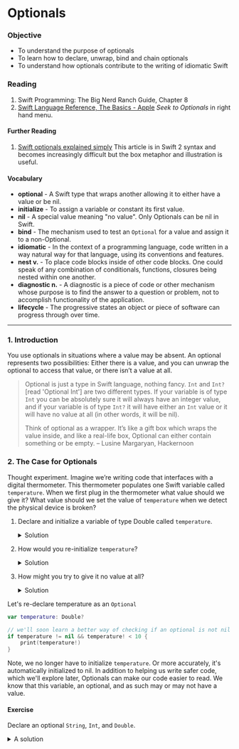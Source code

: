# Optionals

### Objective

* To understand the purpose of optionals
* To learn how to declare, unwrap, bind and chain optionals
* To understand how optionals contribute to the writing of idiomatic Swift

### Reading

1. Swift Programming: The Big Nerd Ranch Guide, Chapter 8
1. [Swift Language Reference, The Basics - Apple](https://developer.apple.com/library/ios/documentation/Swift/Conceptual/Swift_Programming_Language/TheBasics.html#//apple_ref/doc/uid/TP40014097-CH5-ID309) *Seek to Optionals* in right hand menu.

#### Further Reading

1. [Swift optionals explained simply](https://hackernoon.com/swift-optionals-explained-simply-e109a4297298) This article is in Swift 2 syntax and becomes increasingly difficult but the box metaphor and illustration is useful.

#### Vocabulary

- **optional** - A Swift type that wraps another allowing it to either have a value or be nil.
- **initialize** - To assign a variable or constant its first value.
- **nil** - A special value meaning "no value". Only Optionals can be nil in Swift.
- **bind** - The mechanism used to test an `Optional` for a value and assign it to a non-Optional.
- **idiomatic** - In the context of a programming language, code written in a way natural way for that language, using its conventions and features. 
- **nest v.** - To place code blocks inside of other code blocks. One could speak of any combination of conditionals, functions, closures being nested within one another.
- **diagnostic n.** - A diagnostic is a piece of code or other mechanism whose purpose is to find the answer to a question or problem, not to accomplish functionality of the application.
- **lifecycle** - The progressive states an object or piece of software can progress through over time.

---

### 1. Introduction

You use optionals in situations where a value may be absent. An optional represents two possibilities: Either there is a value, and you can unwrap the optional to access that value, or there isn’t a value at all.

> Optional is just a type in Swift language, nothing fancy. `Int` and `Int?` [read 'Optional Int'] are two different types.  If your variable is of type `Int` you can be absolutely sure it will always have an integer value, and if your variable is of type `Int?` it will have either an `Int` value or it will have no value at all (in other words, it will be nil).
>
> Think of optional as a wrapper. It’s like a gift box which wraps the value inside, and like a real-life box, Optional can either contain something or be empty.
> – Lusine Margaryan, Hackernoon


### 2. The Case for Optionals 

Thought experiment. Imagine we’re writing code that interfaces with a digital thermometer. This thermometer populates one Swift variable called `temperature`. When we first plug in the thermometer what value should we give it? What value should we set the value of `temperature` when we detect the physical device is broken?

1. Declare and initialize a variable of type Double called `temperature`.

	<details>
	<summary>Solution</summary>
	```swift
	var temperature = 0.0
	```
	</details>

1. How would you re-initialize `temperature`?

	<details>
	<summary>Solution</summary>	
	```swift
	var temperature = 0.0
	temperature = -273.0
	temperature = 212.0

	// "re-initialize"
	temperature = 0.0
	```
	</details>

1. How might you try to give it no value at all?

	<details>
	<summary>Solution</summary>
	```swift
	// this is allowed
	var temperature: Double

	// but then this crashes
	if temperature < 10 {
	    print(temperature)
	}
	```

	You could do this:
	```swift
	var temperature: Double
	temperature = 9

	if temperature < 10 {
	    print(temperature)
	}

	// but you never use temperature in any way  
	// until you assign it a value
	```
	</details>

Let's re-declare temperature as an `Optional`

```swift
var temperature: Double?

// we'll soon learn a better way of checking if an optional is not nil
if temperature != nil && temperature! < 10 {
    print(temperature!)
}
```

Note, we no longer have to initialize `temperature`. Or more accurately, it's automatically initialized to nil. In addition to helping us write safer code, which we'll explore later, Optionals can make our code easier to read. We know that this variable, an optional, and as such may or may not have a value.

#### Exercise

Declare an optional `String`, `Int`, and `Double`.
	<details>
		<summary>A solution</summary>
```swift
var middleName: String?
var zipCode: Int?
var meters: Double?
```
	</details>

### 3. Optionals and their wrapped type

Let's imagine a book selling app: BuyBooks. Any book for sale in the app may or may not have a dedication, reviews or a discount. We might declare the following `Optional` variables to store this data:

	```swift
	var bookDedication: String?
	var bookReviewCount: Int?
	var bookDiscount: Double?
	```

Print these Optionals. What do you see?

```swift
print(bookDedication)

// prints 'nil'
```

Let's declare a non-optional without assigning it and print it.

```swift
var bookTitle: String // declaration
print(bookTitle)
// error: variable 'bookTitle' used before being initialized
```

Now, let's declare two variables, one a non-Optional and the other an Optional wrapping that type. 
Try assigning them to one another.

```swift
var bookTitle: String = "The Hobbit"
var alternateTitle: String?
alternateTitle = "There and Back Again"
print(bookTitle, alternateTitle)

alternateTitle = bookTitle // 😺 this works
print(alternateTitle)

bookTitle = alternateTitle // 💥 this doesn't
```

😺 A `String?` can be assigned a `String` because an Optional can hold either nil or its associated type, in this case `String`. 

💥 A `String`, however, cannot be assigned the value of an `Optional` because they are not the same type. 


### 4. Force unwrapping

In order to use the value inside an Optional we must unwrap it. The simplest syntax for unwrapping is to force unwrap the Optional with the `!` operator. 

```swift
// String? example
var middleName: String? = "Ronald"
print(middleName!)

// Double? example
var meters: Double? = 2.11
let tripleTheMeters = meters! * 3.0

// Int? example
var zipCode: Int? = 11101
if zipCode! > 11100 {
    print("I think we might be in Queens")
}
```

The simplicity of force unwrapping comes at a price, however. Our app will crash if we force unwrap and the Optional's value is nil. By using this approach we will be throwing away a saftey feature that Optionals give us. And that is that we can check their value for nil.

We can return to the problem above and use force unwrapping to assign the _value inside_ `alternateTitle` to `bookTitle`:

```swift
// we need to unwrap alternateTitle before we assign in to bookTitle
bookTitle = alternateTitle!
```

<details>
	<summary>What would happen if `alternateTitle` were nil?</summary>
The app would crash.
</details>


#### Exercises

Given,

```swift
var mainCharacter: String?
```

1. Force unwrap `mainCharacter` and print it.

	<details>
		<summary>Solution</summary>
		Observe how force unwrapping can trigger a runtime error (crash).
		```swift
		var mainCharacter: String?
		print(mainCharacter!)
		```
	</details>
1. Give `mainCharacter` a value to fix the problem.
	<details>
		<summary>Solution</summary>
		```swift
		var mainCharacter: String?
		mainCharacter = "Bilbo"
		print(mainCharacter!)
		```
	</details>

1. What is the difference between a compile time error and a run time error? 
	<details>
		<summary>Answer</summary>
		A compile time error is found while the compiler is compiling/interpreting your code. Your code is not runnable because it has a syntax error or other invalid code. A run time error, by contrast, happens when code compiles and runs but runs into a problem during execution. E.g. your program attemtps to divide by zero or access memory it doesn't own, or tries to force unwrap a nil Optional.
	</details>

1. Which is better, a compile time error or a run time error?
	<details>
		<summary>Answer</summary>
		Compile time errors are better because they're encountered during development and the compiler can often give us more details about the error and solution. This is due, in part to the fact that compile time and run time errors are fundamentally different. By analogy, it's easier to fix spelling or even grammatical errors in an essay than it is to write excellent prose.
	</details>

1. How do optionals protect us from run-time errors?
	<details>
		<summary>Answer</summary>
		They're designed to address a set of run-time errors that arise from data having no valid value. A constant or variable might be `nil` for a variety of reasons, including initialization and failure conditions. Optionals give us a mechanism for explicitly testing for `nil`.
	</details>

### 5. Binding

So far we've either force unwrapped Optionals, which is dangerous and defeats the purpose of using them, or we explicitly checked for `nil` before force unwrapping, which is clunky, verbose and just not very Swifty. 

Binding to the rescue. Binding allows us to test an optional for `nil` while setting a constant or variable to the unwrapped value, if not `nil`.


```swift
var bookTitle: String = "The Hobbit"
var secondTitle: String?
var author: String = "J.R.R. Tolkien"
var coAuthor: String?
secondTitle = "There and Back Again"

// bind the constant title to the value of secondTitle 
if let title = secondTitle {
    print("Full title: \(bookTitle) or \(title)")
}
else {
    print("Full title: \(bookTitle)")
}
```

#### Exercises

Given:

```swift
var bookTitle: String = "The Hobbit"
var secondTitle: String?
var author: String = "J.R.R. Tolkien"
var coAuthor: String?
secondTitle = "There and Back Again"
```

1. Bind `coAuthor` and print either both authors' names when it has a value. Fall back to just the main author otherwise.

	<details>
		<summary>Solution</summary>
		```swift
		if let otherAuthor = coAuthor {
			print("Written by \(author) and \(otherAuthor)")
		}
		else {
			print("Written by \(author)")
		}
		```
	</details>

1.  How will you test both conditions?
	<details>
		<summary>Solution</summary>
		By setting and unsetting `coAuthor`.
	</details>

#### Binding more than one Optional

Consider the case where we have two optionals, both of which we want to unwrap for a particular path of execution. The following nested unwrapping of optionals requires both `bookReviewCount` and `avgStarRating` to have values.

```swift
var bookReviewCount: Int?
var avgStarRating: Double?
var bookTitle: String = "The Hobbit"

bookReviewCount = 28
avgStarRating = 2.9
if let count = bookReviewCount {
    if let rating = avgStarRating {
        if (rating > 3) {
            print("\(bookTitle): \(rating) stars")
        }
        else {
            print("\(bookTitle)")
        }
    }
}
else {
    print("\(bookTitle)")
}
```

We can decrease the depth of these nested blocks by separating the two bindings by a comma and sharing the block entered when both variables have values.

```swift
var bookReviewCount: Int?
var avgStarRating: Double?
var bookTitle: String = "The Hobbit"

bookReviewCount = 28
avgStarRating = 2.9
if let count = bookReviewCount, 
	let rating = avgStarRating {
    if (rating > 3) {
        print("\(bookTitle): \(rating) stars")
    }
    else {
        print("\(bookTitle)")
    }
}
else {
    print("\(bookTitle)")
}
```

### Optional Binding with a ```where``` clause

The example above can be reduced further with a ```where``` clause, if applicable.

```swift
if let count = bookReviewCount,
    rating = avgStarRating where rating > 3 {
    print("\(bookTitle): \(rating) stars")
}
else {
    print("\(bookTitle)")
}
```

## Exercises

Bind an optional and print its value, include an else block with a message.

```swift
var bookEndorsement: String?

if let endorsement = bookEndorsement {
	print("Endorsement: \(endorsement)")
}
else {
	print("There was no endorsement.")
}
```

Bind two optionals, first nested and then in one binding ```if```.

```swift
var firstName: String?
var lastName: String?

// comment/uncomment these two lines to test the bindings below
firstName = "Isabel"
lastName = "Archer"

// nested implementation
// note how we reuse the identifier; that's ok
if let firstName = firstName {
	if let lastName = lastName {
		print("Name: \(firstName) \(lastName)")
	}
	else {
		print("First Name: \(firstName)")
	}
}
else {
	print("Neither name was set.")
}

// same-line implementation
if let firstName = firstName, lastName = lastName {
	print("Name: \(firstName) \(lastName)")
}
else {
	print("Neither name was set.")
}
```
Note how the same line implementation is shorter. 

**Questions**: 

Are the two blocks logically equivalent?

```
No.
```

Can they be made to be?

```
No.
```

What's the difference?

```
The nested version allows us to treat the case where the first name is set but the last name is not.
The same line only branches to two directions: both are set or neither is set. 
```

Can the first option detect if the specific case where lastName is set but firstName is not?

```
No, it cannot. This reveals an inherent limitation of optional binding in the context of cross
dependent variables. This is a case where testing for nil on an optional results in clearer code.
```

## Exercises

Build a pyramid of doom (three nested optionals) and a multiply bound version.

```
TODO: ANSWER
```

### Implicitly Unwrapped Optionals

Implicitly unwrapped optionals don't need to be unwrapped when used. This seems odd, and at this point
before we've dealt with writing our own classes it is odd. For now, don't declare implicitly unwrapped 
optionals, but let's be ready to use them when we see them.

```swift
var firstName: String!
firstName = "Caspar"
print(firstName)
```

### Modifying an optional in place

```swift
lastName?.appendContentsOf(", Esq.")
lastName?.removeAll()
```

#### NYT

Explore the String documentation and find other methods that modify the string like 
```appendContentsOf(_:)``` does

### The nil coalescing operator

```swift
let mn = middleName ?? "X."
```
Good to ask yourself whether a feature is for new functionality, clarity, brevity. Many of these have tradeoffs.

## Optional chaining

Optional chaining is a process for querying and calling properties, methods, and subscripts on an optional 
that might currently be nil. If the optional contains a value, the property, method, or subscript call
succeeds; if the optional is nil, the property, method, or subscript call returns nil.
Multiple queries can be chained together, and the entire chain fails gracefully if any link in the chain is nil.

The result of an optional chaining call is always an optional value, even if the property, method, or subscript you are querying returns a non-optional value.

You can also attempt to set a property’s value through optional chaining.

If the type you are trying to retrieve is not optional, it will become optional because of the optional chaining.
If the type you are trying to retrieve is already optional, it will not become more optional because of the chaining.

```swift
var errorCodeString: String?
errorCodeString = "404"
var errorDescription: String?
if let theError = errorCodeString, errorCodeInteger = Int(theError)
	where errorCodeInteger == 404 {
	errorDescription = ("\(errorCodeInteger + 200): request not found")
} 

var upCaseErrorDescription = errorDescription?.uppercaseString
errorDescription
```

